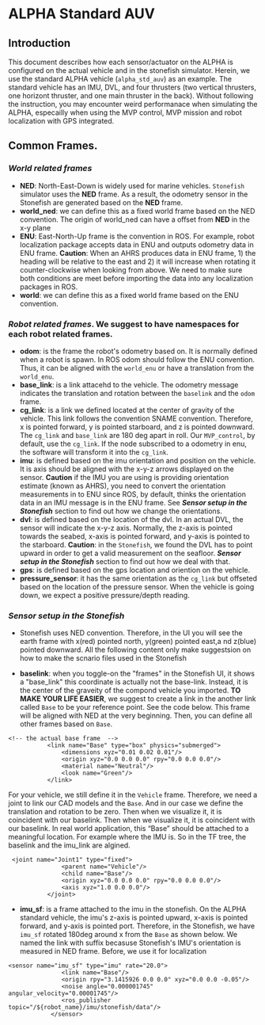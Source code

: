 # ALPHA Standard AUV

## Introduction
This document describes how each sensor/actuator on the ALPHA is configured on the actual vehicle and in the stonefish simulator. Herein, we use the standard ALPHA vehicle (`alpha_std_auv`) as an example. The standard vehicle has an IMU, DVL, and four thrusters (two vertical thrusters, one horizont thruster, and one main thruster in the back).
Without following the instruction, you may encounter weird performanace when simulating the ALPHA, especailly when using the MVP control, MVP mission and robot localization with GPS integrated.


## Common Frames.
### ***World related frames***
- **NED**: North-East-Down is widely used for marine vehicles. `Stonefish` simulator uses the **NED** frame. As a result, the odometry sensor in the Stonefish are generated based on the **NED** frame. 
- **world_ned**: we can define this as a fixed world frame based on the NED convention. The origin of world_ned can have a offset from **NED** in the x-y plane
- **ENU**: East-North-Up frame is the convention in ROS. For example, robot localization package accepts data in ENU and outputs odometry data in ENU frame. **Caution**: When an AHRS produces data in ENU frame, 1) the heading will be relative to the east and 2) it will increase when rotating it counter-clockwise when looking from above. We need to make sure both conditions are meet before importing the data into any localization packages in ROS.
- **world**: we can define this as a fixed world frame based on the ENU convention.

### ***Robot related frames***. We suggest to have namespaces for each robot related frames.
- **odom**: is the frame the robot's odometry based on. It is normally defined when a robot is spawn. In ROS odom should follow the ENU convention. Thus, it can be aligned with the `world_enu` or have a translation from the `world_enu`.
- **base_link**: is a link attacehd to the vehicle. The odometry message indicates the translation and rotation between the `baselink` and the `odom` frame.
-  **cg_link**: is a link we defined located at the center of gravity of the vehicle. This link follows the convention SNAME convention. Therefore, x is pointed forward, y is pointed starboard, and z is pointed downward. The `cg_link` and `base_link` are 180 deg apart in roll. Our `MVP_control`, by default, use the `cg_link`. If the node subscribed to a odometry in enu, the software will transform it into the `cg_link`.
- **imu**: is defined based on the imu orientation and position on the vehicle. It is axis should be aligned with the x-y-z arrows displayed on the sensor. **Caution** if the IMU you are using is providing orientation estimate (known as AHRS), you need to convert the orientation measurements in to ENU since ROS, by default, thinks the orientation data in an IMU message is in the ENU frame. See ***Sensor setup in the Stonefish*** section to find out how we change the orientations.
- **dvl**: is defined based on the location of the dvl. In an actual DVL, the sensor will indicate the x-y-z axis. Normally, the z-axis is pointed towards the seabed, x-axis is pointed forward, and y-axis is pointed to the starboard. **Caution**: in the `Stonefish`, we found the DVL has to point upward in order to get a valid measurement on the seafloor. ***Sensor setup in the Stonefish*** section to find out how we deal with that. 
- **gps**: is defined based on the gps location and oriention on the vehicle. 
- **pressure_sensor**: it has the same orientation as the `cg_link` but offseted based on the location of the pressure sensor. When the vehicle is going down, we expect a positive pressure/depth reading.

### ***Sensor setup in the Stonefish*** ###
- Stonefish uses NED convention. Therefore, in the UI you will see the earth frame with x(red) pointed north, y(green) pointed east,a nd z(blue) pointed downward. All the following content only make suggestsion on how to make the scnario files used in the Stonefish

- **baselink**: when you  toggle-on the "frames" in the Stonefish UI, it shows a "base_link" this coordinate is actually not the base-link. Instead, it is the center of the graveity of the compond vehicle you imported. **TO MAKE YOUR LIFE EASIER**, we suggest to create a link in the another link called `Base` to be your reference point. See the code below. This frame will be aligned with NED at the very beginning. Then, you can define all other frames based on `Base`.

```
<!-- the actual base frame  -->
           <link name="Base" type="box" physics="submerged">
               <dimensions xyz="0.01 0.02 0.01"/>
               <origin xyz="0.0 0.0 0.0" rpy="0.0 0.0 0.0"/>
               <material name="Neutral"/>
               <look name="Green"/>
           </link>
```
For your vehicle, we still define it in the `Vehicle` frame. Therefore, we need a joint to link our CAD models and the `Base`. And in our case we define the translation and rotation to be zero. Then when we visualize it, it is coincident with our baselink. Then when we visualize it, it is coincident with our baselink. In real world application, this “Base” should be attached to a meaningful location. For example where the IMU is. So in the TF tree, the baselink and the imu_link are algined.

```
 <joint name="Joint1" type="fixed">
               <parent name="Vehicle"/>
               <child name="Base"/>
               <origin xyz="0.0 0.0 0.0" rpy="0.0 0.0 0.0"/>
               <axis xyz="1.0 0.0 0.0"/>
           </joint>
```

- **imu_sf**: is a frame attached to the imu in the stonefish. On the ALPHA standard vehicle, the imu's z-axis is pointed upward, x-axis is pointed forward, and y-axis is pointed port. Therefore, in the Stonefish, we have `imu_sf` rotated 180deg around x from the `Base` as shown below. We named the link with suffix becasuse Stonefish's IMU's orientation is measured in NED frame. Before, we use it for localization 
```
<sensor name="imu_sf" type="imu" rate="20.0">
               <link name="Base"/>
               <origin rpy="3.1415926 0.0 0.0" xyz="0.0 0.0 -0.05"/>
               <noise angle="0.000001745" angular_velocity="0.00001745"/>
               <ros_publisher topic="/${robot_name}/imu/stonefish/data"/>
            </sensor>
```
